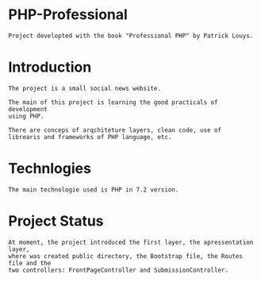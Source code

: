# PHP-Professional

    Project developted with the book "Professional PHP" by Patrick Louys.
    
# Introduction

    The project is a small social news website.

    The main of this project is learning the good practicals of development
    using PHP. 
    
    There are conceps of arqchiteture layers, clean code, use of
    librearis and frameworks of PHP language, etc.

# Technlogies

    The main technologie used is PHP in 7.2 version.

# Project Status

    At moment, the project introduced the first layer, the apressentation layer,
    where was created public directory, the Bootstrap file, the Routes file and the
    two controllers: FrontPageController and SubmissionController.

    
